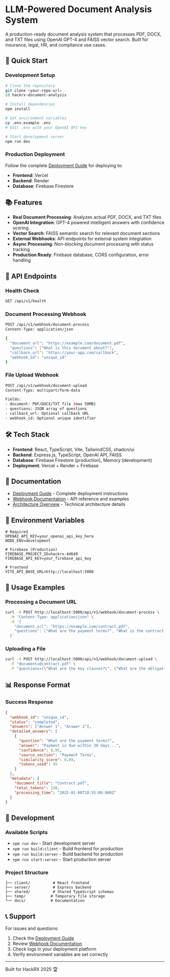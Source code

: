 # LLM-Powered Document Analysis System

A production-ready document analysis system that processes PDF, DOCX, and TXT files using OpenAI GPT-4 and FAISS vector search. Built for insurance, legal, HR, and compliance use cases.

## 🚀 Quick Start

### Development Setup
```bash
# Clone the repository
git clone <your-repo-url>
cd hackrx-document-analysis

# Install dependencies
npm install

# Set environment variables
cp .env.example .env
# Edit .env with your OpenAI API key

# Start development server
npm run dev
```

### Production Deployment

Follow the complete [Deployment Guide](./DEPLOYMENT_GUIDE.md) for deploying to:
- **Frontend**: Vercel
- **Backend**: Render  
- **Database**: Firebase Firestore

## 📚 Features

- **Real Document Processing**: Analyzes actual PDF, DOCX, and TXT files
- **OpenAI Integration**: GPT-4 powered intelligent answers with confidence scoring
- **Vector Search**: FAISS semantic search for relevant document sections
- **External Webhooks**: API endpoints for external system integration
- **Async Processing**: Non-blocking document processing with status tracking
- **Production Ready**: Firebase database, CORS configuration, error handling

## 🔗 API Endpoints

### Health Check
```bash
GET /api/v1/health
```

### Document Processing Webhook
```bash
POST /api/v1/webhook/document-process
Content-Type: application/json

{
  "document_url": "https://example.com/document.pdf",
  "questions": ["What is this document about?"],
  "callback_url": "https://your-app.com/callback",
  "webhook_id": "unique_id"
}
```

### File Upload Webhook
```bash
POST /api/v1/webhook/document-upload
Content-Type: multipart/form-data

Fields:
- document: PDF/DOCX/TXT file (max 50MB)
- questions: JSON array of questions
- callback_url: Optional callback URL
- webhook_id: Optional unique identifier
```

## 🛠 Tech Stack

- **Frontend**: React, TypeScript, Vite, TailwindCSS, shadcn/ui
- **Backend**: Express.js, TypeScript, OpenAI API, FAISS
- **Database**: Firebase Firestore (production), Memory (development)
- **Deployment**: Vercel + Render + Firebase

## 📖 Documentation

- [Deployment Guide](./DEPLOYMENT_GUIDE.md) - Complete deployment instructions
- [Webhook Documentation](./WEBHOOK_DOCUMENTATION.md) - API reference and examples
- [Architecture Overview](./replit.md) - Technical architecture details

## 🔐 Environment Variables

```env
# Required
OPENAI_API_KEY=your_openai_api_key_here
NODE_ENV=development

# Firebase (Production)
FIREBASE_PROJECT_ID=hackrx-4d649
FIREBASE_API_KEY=your_firebase_api_key

# Frontend
VITE_API_BASE_URL=http://localhost:5000
```

## 🚦 Usage Examples

### Processing a Document URL
```bash
curl -X POST http://localhost:5000/api/v1/webhook/document-process \
  -H "Content-Type: application/json" \
  -d '{
    "document_url": "https://example.com/contract.pdf",
    "questions": ["What are the payment terms?", "What is the contract duration?"]
  }'
```

### Uploading a File
```bash
curl -X POST http://localhost:5000/api/v1/webhook/document-upload \
  -F "document=@contract.pdf" \
  -F "questions=[\"What are the key clauses?\", \"What are the obligations?\"]"
```

## 📊 Response Format

### Success Response
```json
{
  "webhook_id": "unique_id",
  "status": "completed",
  "answers": ["Answer 1", "Answer 2"],
  "detailed_answers": [
    {
      "question": "What are the payment terms?",
      "answer": "Payment is due within 30 days...",
      "confidence": 0.95,
      "source_section": "Payment Terms",
      "similarity_score": 0.89,
      "tokens_used": 45
    }
  ],
  "metadata": {
    "document_title": "Contract.pdf",
    "total_tokens": 150,
    "processing_time": "2025-01-08T10:55:00.000Z"
  }
}
```

## 🔧 Development

### Available Scripts
- `npm run dev` - Start development server
- `npm run build:client` - Build frontend for production  
- `npm run build:server` - Build backend for production
- `npm run start:server` - Start production server

### Project Structure
```
├── client/          # React frontend
├── server/          # Express backend
├── shared/          # Shared TypeScript schemas
├── temp/           # Temporary file storage
└── docs/           # Documentation
```

## 📞 Support

For issues and questions:
1. Check the [Deployment Guide](./DEPLOYMENT_GUIDE.md)
2. Review [Webhook Documentation](./WEBHOOK_DOCUMENTATION.md)
3. Check logs in your deployment platform
4. Verify environment variables are set correctly

---

Built for HackRX 2025 🏆